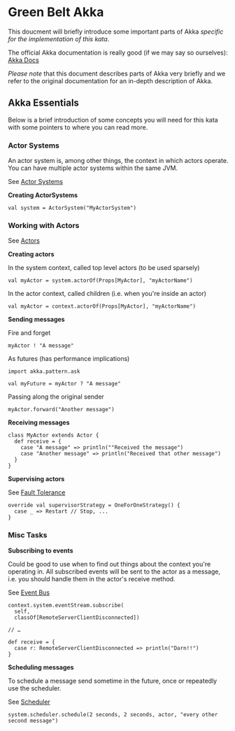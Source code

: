 # Green Belt Akka

This doucment will briefly introduce some important parts of Akka _specific for the implementation of this kata_. 

The official Akka documentation is really good (if we may say so ourselves): [Akka Docs](http://doc.akka.io/docs/akka/2.0.3/)  

_Please note_ that this document describes parts of Akka very briefly and we refer to the original documentation for an in-depth description of Akka.

## Akka Essentials

Below is a brief introduction of some concepts you will need for this kata with some pointers to where you can read more.

### Actor Systems

An actor system is, among other things, the context in which actors operate. You can have multiple actor systems within the same JVM.

See [Actor Systems](http://doc.akka.io/docs/akka/2.0.3/general/actor-systems.html)

**Creating ActorSystems**

```
val system = ActorSystem("MyActorSystem")
```

### Working with Actors

See [Actors](http://doc.akka.io/docs/akka/2.0.3/scala/actors.html)


**Creating actors**

In the system context, called top level actors (to be used sparsely)

```
val myActor = system.actorOf(Props[MyActor], "myActorName")
```

In the actor context, called children (i.e. when you're inside an actor)

```
val myActor = context.actorOf(Props[MyActor], "myActorName")
```

**Sending messages**

Fire and forget

```
myActor ! "A message"
```

As futures (has performance implications)

```
import akka.pattern.ask

val myFuture = myActor ? "A message"
```

Passing along the original sender

```
myActor.forward("Another message")
```

**Receiving messages**

```
class MyActor extends Actor {
  def receive = {
	case "A message" => println(""Received the message")
	case "Another message" => println("Received that other message") 
  }
}
```

**Supervising actors**

See [Fault Tolerance](http://doc.akka.io/docs/akka/2.0.3/scala/fault-tolerance.html)

```
override val supervisorStrategy = OneForOneStrategy() {
  case _ => Restart // Stop, ...
} 
```

### Misc Tasks

**Subscribing to events**

Could be good to use when to find out things about the context you're operating in. All subscribed events will be sent to the actor as a message, i.e. you should handle them in the actor's receive method.

See [Event Bus](http://doc.akka.io/docs/akka/2.0.3/scala/event-bus.html)

```
context.system.eventStream.subscribe(
  self, 
  classOf[RemoteServerClientDisconnected])
    
// …

def receive = {
  case r: RemoteServerClientDisconnected => println("Darn!!")
}
```

**Scheduling messages**

To schedule a message send sometime in the future, once or repeatedly use the scheduler.

See [Scheduler](http://doc.akka.io/docs/akka/2.0.3/scala/scheduler.html)

```
system.scheduler.schedule(2 seconds, 2 seconds, actor, "every other second message")
```
